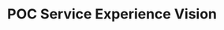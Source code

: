 ---
displayOrder: 1
title: 'POC Service Experience Vision'
description: 'To envision a solution for automotive technicians to have an assistive technology for daily tasks and inspections.' 
thumb: 'project-cover.jpg'
hero:
    file: 'project-cover.jpg'
    alt: 'Velit mollit enim adipisicing est velit id est elit anim nulla reprehenderit.'
heroOrientation: 'horizontal'
color: '#277DA1'
sections:
    - type: 'two-column'
      subtitle: '40 Point Inspection'
      description: 'We built a concept around the process of a 40 point inspection in a typical auto-mechanic shop, then built a demo prototype showcasing how a voice user interface can streamline the inspection process.\nTo tell the story I brought the screens into Adobe After Effects to simulate movement in the voice user interface and illustrate the conversational aspect of the story.'
---